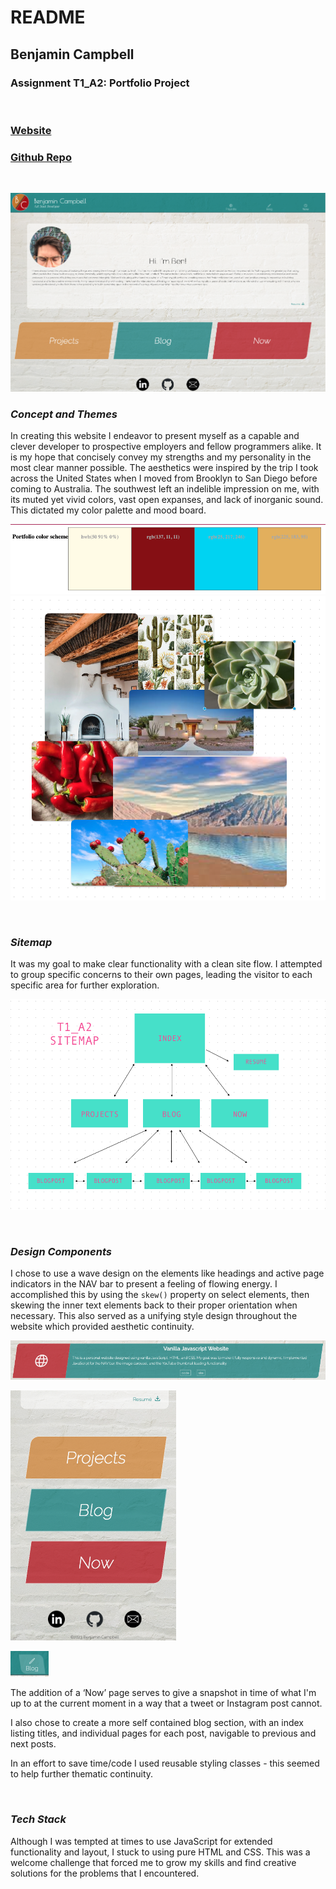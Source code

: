 # README
## Benjamin Campbell 
### Assignment T1_A2: Portfolio Project    
&nbsp;
### [Website](https://benjamin-campbell-t1-a2.vercel.app/)
### [Github Repo](https://github.com/bccbass/BenjaminCampbell_T1A2/tree/main/src)
&nbsp;

![website](./docs/index-desktop%20.png)

### *Concept and Themes*
In creating this website I endeavor to present myself as a capable and clever developer to prospective employers and fellow programmers alike. It is my hope that concisely convey my strengths and my personality in the most clear manner possible. The aesthetics were inspired by the trip I took across the United States when I moved from Brooklyn to San Diego before coming to Australia. The southwest left an indelible impression on me, with its muted yet vivid colors, vast open expanses, and lack of inorganic sound. This dictated my color palette and mood board.

![pallete](./docs/pallete.png)
![moodboard](./docs/portfolio%20moodboard.png)

&nbsp;
### *Sitemap*
 It was my goal to make clear functionality with a clean site flow. I attempted to group specific concerns to their own pages, leading the visitor to each specific area for further exploration. 

![sitemap](./docs/T1A2%20SITEMAP.png)

&nbsp;
### *Design Components*
I chose to use a wave design on the elements like headings and active page indicators in the NAV bar to present a feeling of flowing energy. I accomplished this by using the ``` skew() ``` property on select elements, then skewing the inner text elements back to their proper orientation when necessary. This also served as a unifying style design throughout the website which provided aesthetic continuity.

![wave design](./docs/components/heading-compononent-project.png)

![active sweep design](./docs/components/sweep-component.png)

![sweep design](./docs/active-nav-link.png)




The addition of a ‘Now’ page serves to give a snapshot in time of what I'm up to at the current moment in a way that a tweet or Instagram post cannot. 

I also chose to create a more self contained blog section, with an index listing titles, and individual pages for each post, navigable to previous and next posts. 

In an effort to save time/code I used reusable styling classes -  this seemed to help further thematic continuity.

&nbsp;
### *Tech Stack*
Although I was tempted at times to use JavaScript for extended functionality and layout, I stuck to using pure HTML and CSS. This was a welcome challenge that forced me to grow my skills and find creative solutions for the problems that I encountered. 
